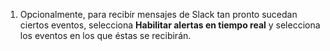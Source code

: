 1. Opcionalmente, para recibir mensajes de Slack tan pronto sucedan ciertos eventos, selecciona **Habilitar alertas en tiempo real** y selecciona los eventos en los que éstas se recibirán.
